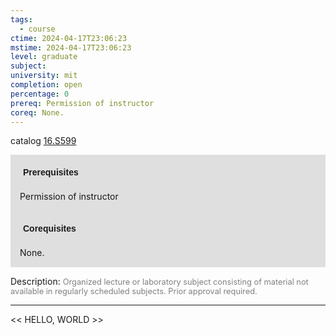 ```yaml
---
tags:
  - course
ctime: 2024-04-17T23:06:23
mstime: 2024-04-17T23:06:23
level: graduate
subject: 
university: mit
completion: open
percentage: 0
prereq: Permission of instructor
coreq: None.
---
```


catalog [16.S599](http://student.mit.edu/catalog/m16b.html#16.S599)

<span style="display: block; padding: 15px; background-color: rgb(100, 100, 100, 0.2);"><font id="m_prereq1525_0" style="display: block; font-family: Arial, sans-serif; font-weight: bold; padding: 5px">Prerequisites</font><br><span id="prereq1525_0">Permission of instructor</span></span>
<span style="display: block; padding: 15px; background-color: rgb(100, 100, 100, 0.2);"><font id="m_coreq1525_0" style="display: block; font-family: Arial, sans-serif; font-weight: bold; padding: 5px">Corequisites</font><br><span id="coreq1525_0">None.</span></span>

<font style="">Description:</font>
<font style="color: grey; font-size: 0.8rem;">Organized lecture or laboratory subject consisting of material not available in regularly scheduled subjects. Prior approval required.</font>



---

<< HELLO, WORLD >>
